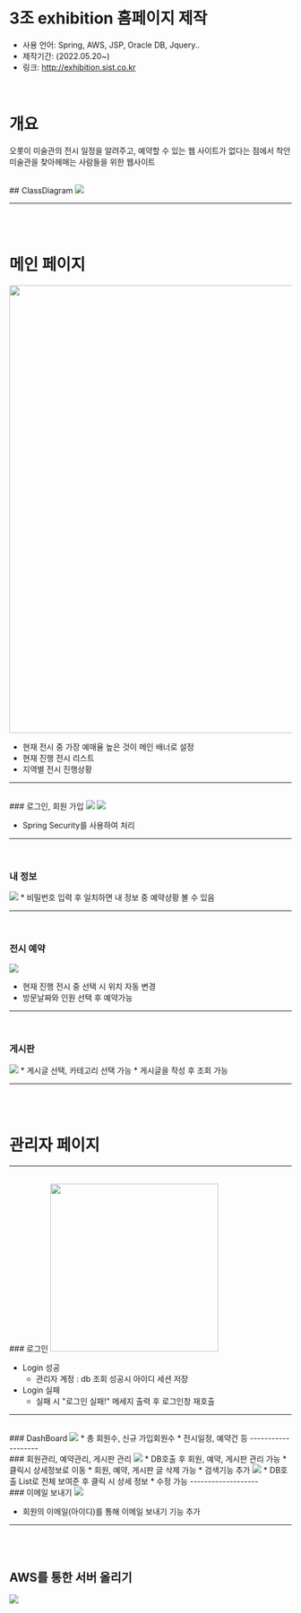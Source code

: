 # 3조 exhibition 홈페이지 제작
* 사용 언어: Spring, AWS, JSP, Oracle DB, Jquery..
* 제작기간: (2022.05.20~)
* 링크: http://exhibition.sist.co.kr
<br/>

# 개요
오롯이 미술관의 전시 일정을 알려주고, 
예약할 수 있는 웹 사이트가 없다는 점에서 착안
미술관을 찾아헤매는 사람들을 위한 웹사이트

<br/>
## ClassDiagram
<img src="https://user-images.githubusercontent.com/93374409/163676590-f85c0068-d2ae-4eca-92a7-9328433905c1.png"/>

-------------------
<br/><br/>
# 메인 페이지
<img src="https://user-images.githubusercontent.com/93374409/174593330-26141790-09ae-42a6-88e1-290fc897e8ec.png" width=auto height="800"/>

* 현재 전시 중 가장 예매율 높은 것이 메인 배너로 설정
* 현재 진행 전시 리스트 
* 지역별 전시 진행상황 
-------------------

<br/>
### 로그인, 회원 가입
<img src="https://user-images.githubusercontent.com/93374409/174593749-dfaa069b-67f4-45e7-a31b-42a2b040396a.png"/>
<img src= "https://user-images.githubusercontent.com/93374409/174594167-fed48dfb-251c-467c-83ab-6102c71d472f.PNG"/>

* Spring Security를 사용하여 처리

-------------------
<br/>

### 내 정보
<img src="https://user-images.githubusercontent.com/93374409/174602796-ee4adf42-dd4c-45cd-91f4-b5ca810a5272.png"/>
* 비밀번호 입력 후 일치하면 내 정보 중 예약상황 볼 수 있음
 
-------------------
<br/>

### 전시 예약
<img src="https://user-images.githubusercontent.com/93374409/174603758-2e8b3710-7025-4b35-8b4e-654ea2a643a4.png"/>

* 현재 진행 전시 중 선택 시 위치 자동 변경 
* 방문날짜와 인원 선택 후 예약가능

-------------------
<br/>

### 게시판
<img src="https://user-images.githubusercontent.com/93374409/174604115-9a2fc06f-b227-421e-be11-d87b3ed5e705.png"/>
* 게시글 선택, 카테고리 선택 가능
* 게시글을 작성 후 조회 가능

-------------------
<br/>
<br/>

# 관리자 페이지 
-------------------
<br/>
### 로그인
<img src="https://user-images.githubusercontent.com/93374409/163676765-9d10f7df-4c16-4e24-bc09-054ce2aad4ef.PNG" width="300" height=auto/>

* Login 성공
    * 관리자 계정 : db 조회 성공시 아이디 세션 저장
* Login 실패
    * 실패 시 "로그인 실패!" 메세지 출력 후 로그인창 재호출

-------------------
<br/>
### DashBoard

<img src="https://user-images.githubusercontent.com/93374409/174605919-b50b8086-1721-491b-a0d0-9c8f8b31901e.jpg"/>
* 총 회원수, 신규 가입회원수
* 전시일정, 예약건 등
-------------------
<br/>
### 회원관리, 예약관리, 게시판 관리
<img src="https://user-images.githubusercontent.com/93374409/174604460-d9ced6e3-47e7-4f95-987e-2d7d41aa0e25.jpg"/>
* DB호출 후 회원, 예약, 게시판 관리 가능
* 클릭시 상세정보로 이동
* 회원, 예약, 게시판 글 삭제 가능
* 검색기능 추가

<img src="https://user-images.githubusercontent.com/93374409/174604864-0b9ccf5e-b1e6-411f-bd5e-d83fe9d7876d.jpg"/>
* DB호출 List로 전체 보여준 후 클릭 시 상세 정보 
* 수정 가능
-------------------
<br/>
### 이메일 보내기
<img src="https://user-images.githubusercontent.com/93374409/174604970-015db130-ddae-4e39-94fb-742ec4fd6f57.jpg"/>

* 회원의 이메일(아이디)를 통해 이메일 보내기 기능 추가


----------------
<br/><br/>
## AWS를 통한 서버 올리기
<img src="https://user-images.githubusercontent.com/93374409/174606585-d102d63b-891d-400c-96ea-6d03e990d2b5.png"/>
